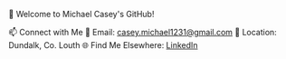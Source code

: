 👋 Welcome to Michael Casey's GitHub!

📫 Connect with Me
📧 Email: casey.michael1231@gmail.com
📍 Location: Dundalk, Co. Louth
🌐 Find Me Elsewhere: [LinkedIn](https://www.linkedin.com/feed/)

